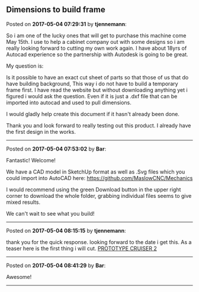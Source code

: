 ## Dimensions to build frame
Posted on **2017-05-04 07:29:31** by **tjennemann**:

So i am one of the lucky ones that will get to purchase this machine come May 15th. I use to help a cabinet company out with some designs so i am really looking forward to cutting my own work again. I have about 18yrs of Autocad experience so the partnership with Autodesk is going to be great.



My question is: 

   Is it possible to have an exact cut sheet of parts so that those of us that do have building background, This way i do not have to build a temporary frame first. I have read the website but without downloading anything yet i figured i would ask the question. Even if it is just a .dxf file that can be imported into autocad and used to pull dimensions. 



I would gladly help create this document if it hasn't already been done.



Thank you and look forward to really testing out this product. I already have the first design in the works.

---

Posted on **2017-05-04 07:53:02** by **Bar**:

Fantastic! Welcome!



We have a CAD model in SketchUp format as well as .Svg files which you could import into AutoCAD here: https://github.com/MaslowCNC/Mechanics



I would recommend using the green Download button in the upper right corner to download the whole folder, grabbing individual files seems to give mixed results.



We can't wait to see what you build!

---

Posted on **2017-05-04 08:15:15** by **tjennemann**:

thank you for the quick response. looking forward to the date i get this. As a teaser here is the first thing i will cut. [PROTOTYPE CRUISER 2](//muut.com/u/maslowcnc/s3/:maslowcnc:ZKaB:prototypecruiser2.jpg.jpg)

---

Posted on **2017-05-04 08:41:29** by **Bar**:

Awesome!

---

